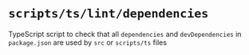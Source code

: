 # `scripts/ts/lint/dependencies`

TypeScript script to check that all `dependencies` and `devDependencies` in `package.json` are used by `src` or `scripts/ts` files
